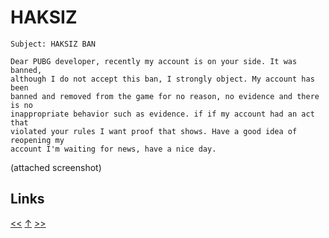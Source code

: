 # HAKSIZ

    Subject: HAKSIZ BAN

    Dear PUBG developer, recently my account is on your side. It was banned,
    although I do not accept this ban, I strongly object. My account has been
    banned and removed from the game for no reason, no evidence and there is no
    inappropriate behavior such as evidence. if if my account had an act that
    violated your rules I want proof that shows. Have a good idea of ​​reopening my
    account I'm waiting for news, have a nice day.

(attached screenshot)
## Links

[<<](2021-01-10.md) [↑](../) [>>](2021-02-14.md)
